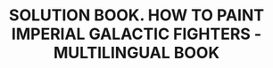 ---
layout: product
title: "SOLUTION BOOK. HOW TO PAINT IMPERIAL GALACTIC FIGHTERS - MULTILINGUAL BOOK"
price: "1400" 
desc: "Knjiga"
img_path: "/assets/img/A.MIG-6520.webp"
brand: "AMMO"
available: false
special_offer: false
new: false
soon: false
cat: "090000"
subcat: "090100"
subsubcat: "090101"
sifra: "A.MIG-6520"
popular: false
spec: false
---
